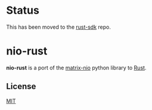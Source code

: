 # Status

This has been moved to the [rust-sdk](https://github.com/matrix-org/matrix-rust-sdk/) repo.

# nio-rust

**nio-rust** is a port of the [matrix-nio][] python library to [Rust][].

[Matrix]: https://matrix.org/
[Rust]: https://www.rust-lang.org/
[matrix-nio]: https://github.com/poljar/matrix-nio

## License

[MIT](http://opensource.org/licenses/MIT)
